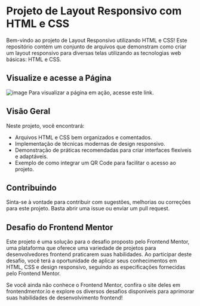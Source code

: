 # Projeto de Layout Responsivo com HTML e CSS
Bem-vindo ao projeto de Layout Responsivo utilizando HTML e CSS! Este repositório contém um conjunto de arquivos que demonstram como criar um layout responsivo para diversas telas utilizando as tecnologias web básicas: HTML e CSS.

## Visualize e acesse a Página
![image](https://github.com/samuel-almeida-dev/QR-code-component/assets/130515347/a2dbe349-131c-40e1-a51a-133390c32f9a)
Para visualizar a página em ação, acesse este link.

## Visão Geral
Neste projeto, você encontrará:

- Arquivos HTML e CSS bem organizados e comentados.
- Implementação de técnicas modernas de design responsivo.
- Demonstração de práticas recomendadas para criar interfaces flexíveis e adaptáveis.
- Exemplo de como integrar um QR Code para facilitar o acesso ao projeto.

## Contribuindo
Sinta-se à vontade para contribuir com sugestões, melhorias ou correções para este projeto. Basta abrir uma issue ou enviar um pull request.

## Desafio do Frontend Mentor
Este projeto é uma solução para o desafio proposto pelo Frontend Mentor, uma plataforma que oferece uma variedade de projetos para desenvolvedores frontend praticarem suas habilidades. Ao participar deste desafio, você terá a oportunidade de aplicar seus conhecimentos em HTML, CSS e design responsivo, seguindo as especificações fornecidas pelo Frontend Mentor.

Se você ainda não conhece o Frontend Mentor, confira o site deles em frontendmentor.io e explore os diversos desafios disponíveis para aprimorar suas habilidades de desenvolvimento frontend!
